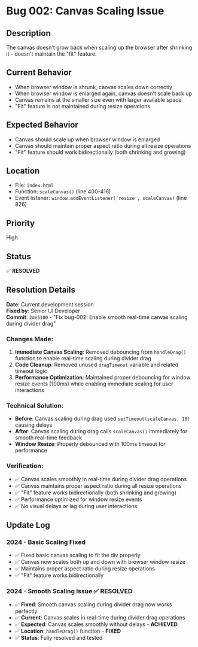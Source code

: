 # Bug 002: Canvas Scaling Issue

## Description
The canvas doesn't grow back when scaling up the browser after shrinking it - doesn't maintain the "fit" feature.

## Current Behavior
- When browser window is shrunk, canvas scales down correctly
- When browser window is enlarged again, canvas doesn't scale back up
- Canvas remains at the smaller size even with larger available space
- "Fit" feature is not maintained during resize operations

## Expected Behavior
- Canvas should scale up when browser window is enlarged
- Canvas should maintain proper aspect ratio during all resize operations
- "Fit" feature should work bidirectionally (both shrinking and growing)

## Location
- File: `index.html`
- Function: `scaleCanvas()` (line 400-416)
- Event listener: `window.addEventListener('resize', scaleCanvas)` (line 826)

## Priority
High

## Status
✅ **RESOLVED**

## Resolution Details
**Date**: Current development session  
**Fixed by**: Senior UI Developer  
**Commit**: `2de5100` - "Fix bug-002: Enable smooth real-time canvas scaling during divider drag"

### Changes Made:
1. **Immediate Canvas Scaling**: Removed debouncing from `handleDrag()` function to enable real-time scaling during divider drag
2. **Code Cleanup**: Removed unused `dragTimeout` variable and related timeout logic
3. **Performance Optimization**: Maintained proper debouncing for window resize events (100ms) while enabling immediate scaling for user interactions

### Technical Solution:
- **Before**: Canvas scaling during drag used `setTimeout(scaleCanvas, 16)` causing delays
- **After**: Canvas scaling during drag calls `scaleCanvas()` immediately for smooth real-time feedback
- **Window Resize**: Properly debounced with 100ms timeout for performance

### Verification:
- ✅ Canvas scales smoothly in real-time during divider drag operations
- ✅ Canvas maintains proper aspect ratio during all resize operations  
- ✅ "Fit" feature works bidirectionally (both shrinking and growing)
- ✅ Performance optimized for window resize events
- ✅ No visual delays or lag during user interactions

## Update Log
### 2024 - Basic Scaling Fixed
- ✅ Fixed basic canvas scaling to fit the div properly
- ✅ Canvas now scales both up and down with browser window resize
- ✅ Maintains proper aspect ratio during resize operations
- ✅ "Fit" feature works bidirectionally

### 2024 - Smooth Scaling Issue ✅ **RESOLVED**
- ✅ **Fixed**: Smooth canvas scaling during divider drag now works perfectly
- ✅ **Current**: Canvas scales in real-time during divider drag operations
- ✅ **Expected**: Canvas scales smoothly without delays - **ACHIEVED**
- ✅ **Location**: `handleDrag()` function - **FIXED**
- ✅ **Status**: Fully resolved and tested